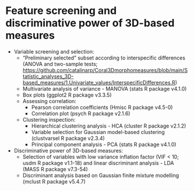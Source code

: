 # <b>Feature screening and discriminative power of 3D-based measures</b>
+ Variable screening and selection:
  + “Preliminary selected” subset according to interspecific differences (ANOVA and two-sample tests; https://github.com/catalinarp/Coral3Dmorphomeasures/blob/main/Statistic_analyses_3D-based_measures/1.Univariate_values/InterspecificDifferences.R)
  + Multivariate analysis of variance - MANOVA (stats R package v4.1.0) 
  + Box plots (ggplot2 R package v3.3.5) 
  + Assessing correlation:
    + Pearson correlation coefficients (Hmisc R package v4.5-0)
    + Correlation plot (psych R package v2.1.6)
  + Clustering inspection:
    + Hierarchical clustering analysis - HCA (cluster R package v2.1.2)
    + Variable selection for Gaussian model-based clustering (clustvarsel R package v2.3.4)
    + Principal component analysis - PCA (stats R package v4.1.0)
+ Discriminative power of 3D-based measures:
  + Selection of variables with low variance inflation factor (VIF < 10; usdm R package v1.1-18) and linear discriminant analysis - LDA (MASS R package v7.3-54) 
  + Discriminant analysis based on Gaussian finite mixture modelling (mclust R package v5.4.7)
